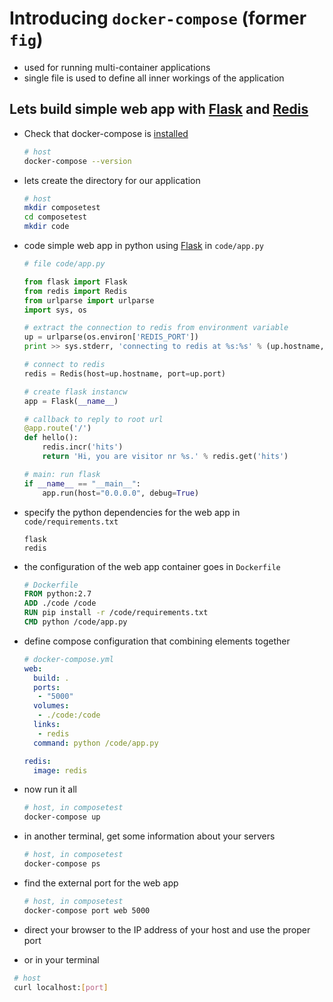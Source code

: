 # Introducing `docker-compose` (former `fig`)
- used for running multi-container applications
- single file is used to define all inner workings of the application

## Lets build simple web app with [Flask](http://flask.pocoo.org/) and [Redis](http://redis.io/)
- Check that docker-compose is [installed](https://docs.docker.com/compose/install/)  

  ```bash
  # host
  docker-compose --version
  ```

- lets create the directory for our application

  ```bash
  # host
  mkdir composetest
  cd composetest
  mkdir code
  ```

- code simple web app in python using [Flask](http://flask.pocoo.org/) in `code/app.py`
  ```py
  # file code/app.py

  from flask import Flask
  from redis import Redis
  from urlparse import urlparse
  import sys, os

  # extract the connection to redis from environment variable
  up = urlparse(os.environ['REDIS_PORT'])
  print >> sys.stderr, 'connecting to redis at %s:%s' % (up.hostname, up.port)

  # connect to redis
  redis = Redis(host=up.hostname, port=up.port)

  # create flask instancw
  app = Flask(__name__)

  # callback to reply to root url
  @app.route('/')
  def hello():
      redis.incr('hits')
      return 'Hi, you are visitor nr %s.' % redis.get('hits')

  # main: run flask
  if __name__ == "__main__":
      app.run(host="0.0.0.0", debug=True)
  ```

- specify the python dependencies for the web app in `code/requirements.txt`

  ```text
  flask
  redis
  ```

- the configuration of the web app container goes in `Dockerfile`

  ```dockerfile
  # Dockerfile
  FROM python:2.7
  ADD ./code /code
  RUN pip install -r /code/requirements.txt
  CMD python /code/app.py
  ```

- define compose configuration that combining elements together

  ```yml
  # docker-compose.yml
  web:
    build: .
    ports:
     - "5000"
    volumes:
     - ./code:/code
    links:
     - redis
    command: python /code/app.py

  redis:
    image: redis
  ```

- now run it all

  ```bash
  # host, in composetest
  docker-compose up
  ```

- in another terminal, get some information about your servers
  ```bash
  # host, in composetest
  docker-compose ps
  ```

- find the external port for the web app
  ```bash
  # host, in composetest
  docker-compose port web 5000
  ```

- direct your browser to the IP address of your host and use the proper port


- or in your terminal
 ```bash
  # host
  curl localhost:[port]
  ```
